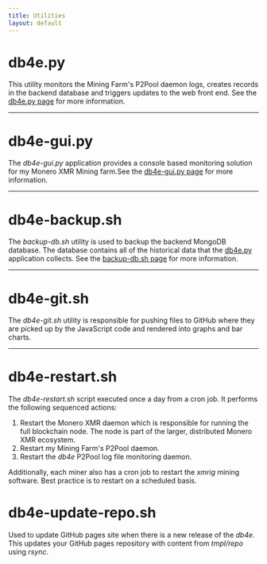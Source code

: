```yaml
---
title: Utilities
layout: default
---
```


# db4e.py

This utility monitors the Mining Farm's P2Pool daemon logs, creates records in the backend database and triggers updates to the web front end. See the [db4e.py page](/pages/ops/db4e.py.html) for more information.

---

# db4e-gui.py

The *db4e-gui.py* application provides a console based monitoring solution for my Monero XMR Mining farm.See the [db4e-gui.py page](/pages/ops/db4e-gui.py.html) for more information.

---

# db4e-backup.sh

The *backup-db.sh* utility is used to backup the backend MongoDB database. The database contains all of the historical data that the [db4e.py](/pages/ops/db4e.py.html) application collects. See the [backup-db.sh page](/pages/ops/backup-db.sh.html) for more information.

---

# db4e-git.sh

The *db4e-git.sh* utility is responsible for pushing files to GitHub where they are picked up by the JavaScript code and rendered into graphs and bar charts.

---

# db4e-restart.sh

The *db4e-restart.sh* script executed once a day from a cron job. It performs the following sequenced actions:

1. Restart the Monero XMR daemon which is responsible for running the full blockchain node. The node is part of the larger, distributed Monero XMR ecosystem.
2. Restart my Mining Farm's P2Pool daemon.
3. Restart the *db4e* P2Pool log file monitoring daemon.

Additionally, each miner also has a cron job to restart the *xmrig* mining software. Best practice is to restart on a scheduled basis.

# db4e-update-repo.sh

Used to update GitHub pages site when there is a new release of the *db4e*. This updates your GitHub pages repository with content from *tmpl/repo* using *rsync*.
